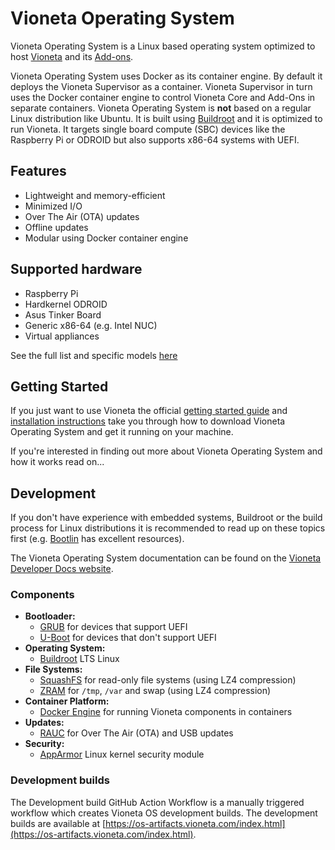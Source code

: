 # Vioneta Operating System

Vioneta Operating System is a Linux based operating system optimized to host [Vioneta](https://www.vioneta.com) and its [Add-ons](https://www.vioneta.com/addons/).

Vioneta Operating System uses Docker as its container engine. By default it deploys the Vioneta Supervisor as a container. Vioneta Supervisor in turn uses the Docker container engine to control Vioneta Core and Add-Ons in separate containers. Vioneta Operating System is **not** based on a regular Linux distribution like Ubuntu. It is built using [Buildroot](https://buildroot.org/) and it is optimized to run Vioneta. It targets single board compute (SBC) devices like the Raspberry Pi or ODROID but also supports x86-64 systems with UEFI.

## Features

- Lightweight and memory-efficient
- Minimized I/O
- Over The Air (OTA) updates
- Offline updates
- Modular using Docker container engine

## Supported hardware

- Raspberry Pi
- Hardkernel ODROID
- Asus Tinker Board
- Generic x86-64 (e.g. Intel NUC)
- Virtual appliances

See the full list and specific models [here](./Documentation/boards/README.md)

## Getting Started

If you just want to use Vioneta the official [getting started guide](https://www.vioneta.com/getting-started/) and [installation instructions](https://www.vioneta.com/hassio/installation/) take you through how to download Vioneta Operating System and get it running on your machine.

If you're interested in finding out more about Vioneta Operating System and how it works read on...

## Development

If you don't have experience with embedded systems, Buildroot or the build process for Linux distributions it is recommended to read up on these topics first (e.g. [Bootlin](https://bootlin.com/docs/) has excellent resources).

The Vioneta Operating System documentation can be found on the [Vioneta Developer Docs website](https://developers.vioneta.com/docs/operating-system).

### Components

- **Bootloader:**
  - [GRUB](https://www.gnu.org/software/grub/) for devices that support UEFI
  - [U-Boot](https://www.denx.de/wiki/U-Boot) for devices that don't support UEFI
- **Operating System:**
  - [Buildroot](https://buildroot.org/) LTS Linux
- **File Systems:**
  - [SquashFS](https://www.kernel.org/doc/Documentation/filesystems/squashfs.txt) for read-only file systems (using LZ4 compression)
  - [ZRAM](https://www.kernel.org/doc/Documentation/blockdev/zram.txt) for `/tmp`, `/var` and swap (using LZ4 compression)
- **Container Platform:**
  - [Docker Engine](https://docs.docker.com/engine/) for running Vioneta components in containers
- **Updates:**
  - [RAUC](https://rauc.io/) for Over The Air (OTA) and USB updates
- **Security:**
  - [AppArmor](https://apparmor.net/) Linux kernel security module

### Development builds

The Development build GitHub Action Workflow is a manually triggered workflow
which creates Vioneta OS development builds. The development builds are
available at [https://os-artifacts.vioneta.com/index.html](https://os-artifacts.vioneta.com/index.html).
